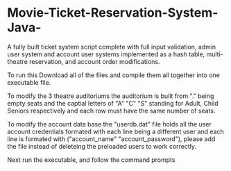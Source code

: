 # Movie-Ticket-Reservation-System-Java-
A fully built ticket system script complete with full input validation, admin user system and account user systems implemented as a hash table, multi-theatre reservation, and account order modifications.

To run this Download all of the files and compile them all together into one executable file.

To modify the 3 theatre auditoriums the auditorium is built from "." being empty seats and the captial letters of "A" "C" "S" standing for Adult, Child Seniors respectively and each row must have the same number of seats.

To modify the account data base the "userdb.dat" file holds all the user account credentials formated with each line being a different user and each line is formated with ("account_name" "account_password"), please add the file instead of deleteing the preloaded users to work correctly.

Next run the executable, and follow the command prompts
